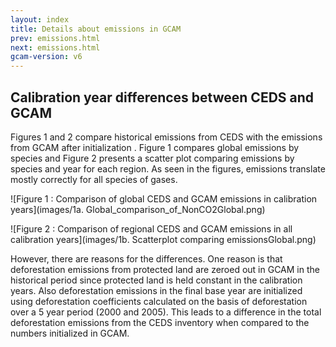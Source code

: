 ```yaml
---
layout: index
title: Details about emissions in GCAM
prev: emissions.html
next: emissions.html
gcam-version: v6
---
```


## Calibration year differences between CEDS and GCAM

Figures 1 and 2 compare historical emissions from CEDS with the emissions from GCAM after initialization . Figure 1 compares global emissions by species and Figure 2 presents a scatter plot comparing emissions by species and year for each region.  As seen in the figures, emissions translate mostly correctly for all species of gases. 

![Figure 1 : Comparison of global CEDS and GCAM emissions in calibration years](images/1a. Global_comparison_of_NonCO2Global.png)


![Figure 2 : Comparison of regional CEDS and GCAM emissions in all calibration years](images/1b. Scatterplot comparing emissionsGlobal.png)

However, there are reasons for the differences. One reason is that deforestation emissions from protected land are zeroed out in GCAM in the historical period since protected land is held constant in the calibration years. Also deforestation emissions in the final base year are initialized using deforestation coefficients calculated on the basis of deforestation over a 5 year period (2000 and 2005). This leads to a difference in the total deforestation emissions from the CEDS inventory when compared to the numbers initialized in  GCAM. 
